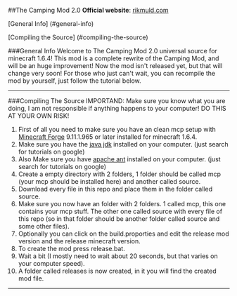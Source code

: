 ##The Camping Mod 2.0
**Official website**: [rikmuld.com](http://rikmuld.com)

[General Info] (#general-info)

[Compiling the Source] (#compiling-the-source)

###General Info
Welcome to The Camping Mod 2.0 universal source for minecraft 1.6.4! This mod is a complete rewrite of the Camping Mod, and will be an huge improvement! Now the mod isn't released yet, but that will change very soon! For those who just can't wait, you can recompile the mod by yourself, just follow the tutorial below.  
***

###Compiling The Source
IMPORTAND: Make sure you know what you are doing, I am not responsible if anything happens to your computer! DO THIS AT YOUR OWN RISK!

1. First of all you need to make sure you have an clean mcp setup with [Minecraft Forge](http://files.minecraftforge.net/) 9.11.1.965 or later installed for minecraft 1.6.4. 
2. Make sure you have the [java jdk](http://www.oracle.com/technetwork/java/javase/downloads/jdk7-downloads-1880260.html) installed on your computer. (just search for tutorials on google)
3. Also Make sure you have [apache ant](http://ant.apache.org/manual/install.html) installed on your computer. (just search for tutorials on google)
4. Create a empty directory with 2 folders, 1 folder should be called mcp (your mcp should be installed here) and another called source.
5. Download every file in this repo and place them in the folder called source.
6. Make sure you now have an folder with 2 folders. 1 called mcp, this one contains your mcp stuff. The other one called source with every file of this repo (so in that folder should be another folder called source and some other files).
7. Optionally you can click on the build.proporties and edit the release mod version and the release minecraft version.
8. To create the mod press release.bat.
9. Wait a bit (I mostly need to wait about 20 seconds, but that varies on your computer speed).
10. A folder called releases is now created, in it you will find the created mod file.

***